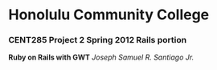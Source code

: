 # Honolulu Community College
### CENT285 Project 2 Spring 2012 Rails portion
__Ruby on Rails with GWT__ _Joseph Samuel R. Santiago Jr._
